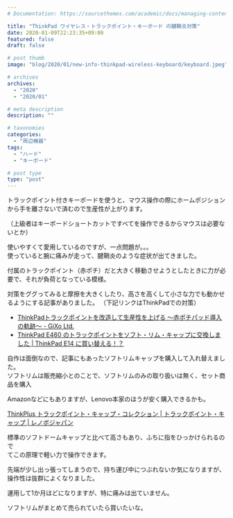 ```yaml
---
# Documentation: https://sourcethemes.com/academic/docs/managing-content/

title: "ThinkPad ワイヤレス・トラックポイント・キーボード の腱鞘炎対策"
date: 2020-01-09T22:23:35+09:00
featured: false
draft: false

# post thumb
image: "blog/2020/01/new-info-thinkpad-wireless-keyboard/keyboard.jpeg"

# archives
archives:
  - "2020"
  - "2020/01"

# meta description
description: ""

# taxonomies
categories:
  - "周辺機器"
tags:
  - "ハード"
  - "キーボード"

# post type
type: "post"
---
```


トラックポイント付きキーボードを使うと、マウス操作の際にホームポジションから手を離さないで済むので生産性が上がります。

（上級者はキーボードショートカットですべてを操作できるからマウスは必要ないとか）

使いやすくて愛用しているのですが、一点問題が。。。  
使っていると腕に痛みが走って、腱鞘炎のような症状が出てきました。

付属のトラックポイント（赤ポチ）だと大きく移動させようとしたときに力が必要で、それが負荷となっている模様。

対策をググってみると摩擦を大きくしたり、高さを高くして小さな力でも動かせるようにする記事がありました。
（下記リンクはThinkPadでの対策）

- [ThinkPadトラックポイントを改造して生産性を上げる ～赤ポチパッド導入の軌跡～ - GiXo Ltd.](https://www.gixo.jp/blog/11317/)
- [ThinkPad E460 のトラックポイントをソフト・リム・キャップに交換しました | ThinkPad E14 に買い替える！？](http://e460.net/archives/415)

自作は面倒なので、記事にもあったソフトリムキャップを購入して入れ替えました。  
ソフトリムは販売縮小とのことで、ソフトリムのみの取り扱いは無く、セット商品を購入  

Amazonなどにもありますが、Lenovo本家のほうが安く購入できるかも。

[ThinkPlus トラックポイント・キャップ・コレクション | トラックポイント・キャップ | レノボジャパン](https://www.lenovo.com/jp/ja/accessories-and-monitors/keyboards-and-mice/trackpoint-caps/ACCKIT-BO-TrackPT-caps/p/73P2698)

標準のソフトドームキャップと比べて高さもあり、ふちに指をひっかけられるので  
てこの原理で軽い力で操作できます。

先端が少し出っ張ってしまうので、持ち運び中につぶれないか気になりますが、  
操作性は抜群によくなりました。

運用して1か月ほどになりますが、特に痛みは出ていません。

ソフトリムがまとめて売られていたら買いたいな。
